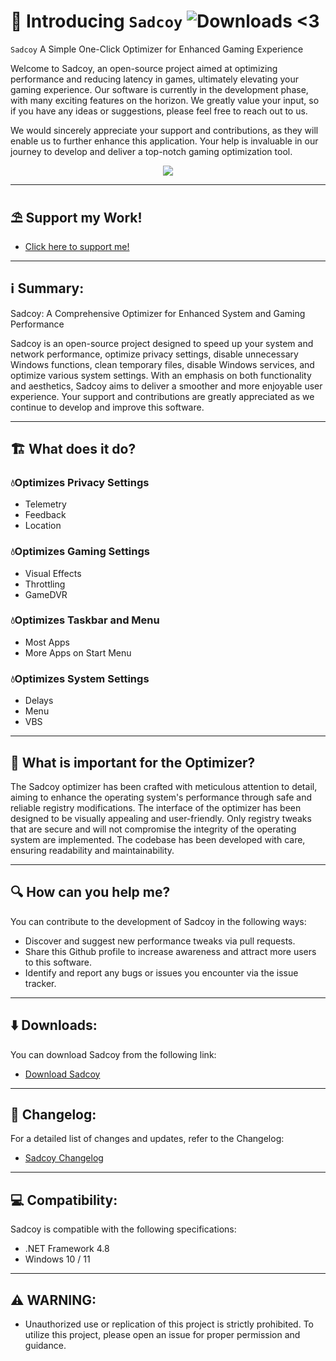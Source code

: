 # 👋 Introducing `Sadcoy` ![Downloads](https://img.shields.io/github/downloads/jisll/Sadcoy/total.svg?style=for-the-badge&logo=appveyor) <3

`Sadcoy` A Simple One-Click Optimizer for Enhanced Gaming Experience

Welcome to Sadcoy, an open-source project aimed at optimizing performance and reducing latency in games, ultimately elevating your gaming experience. Our software is currently in the development phase, with many exciting features on the horizon. We greatly value your input, so if you have any ideas or suggestions, please feel free to reach out to us.

We would sincerely appreciate your support and contributions, as they will enable us to further enhance this application. Your help is invaluable in our journey to develop and deliver a top-notch gaming optimization tool.
<p align="center">
		<img src="https://cdn.discordapp.com/attachments/927291995947413515/1049836598600147064/sadcoyoptimizer.png">
	</a>
</p> 

<hr>

## ⛱️ Support my Work!
* [Click here to support me!](https://link-center.net/161230/support-me)

<hr>

## ℹ️ Summary:

Sadcoy: A Comprehensive Optimizer for Enhanced System and Gaming Performance

Sadcoy is an open-source project designed to speed up your system and network performance, optimize privacy settings, disable unnecessary Windows functions, clean temporary files, disable Windows services, and optimize various system settings. With an emphasis on both functionality and aesthetics, Sadcoy aims to deliver a smoother and more enjoyable user experience. Your support and contributions are greatly appreciated as we continue to develop and improve this software.

---

## 🏗️ What does it do?

### 💧Optimizes Privacy Settings
- Telemetry
- Feedback
- Location

### 💧Optimizes Gaming Settings
- Visual Effects
- Throttling
- GameDVR

### 💧Optimizes Taskbar and Menu
- Most Apps
- More Apps on Start Menu

### 💧Optimizes System Settings
- Delays
- Menu
- VBS

---

## 🧠 What is important for the Optimizer?

The Sadcoy optimizer has been crafted with meticulous attention to detail, aiming to enhance the operating system's performance through safe and reliable registry modifications. The interface of the optimizer has been designed to be visually appealing and user-friendly. Only registry tweaks that are secure and will not compromise the integrity of the operating system are implemented. The codebase has been developed with care, ensuring readability and maintainability.

---

## 🔍 How can you help me?

You can contribute to the development of Sadcoy in the following ways:

- Discover and suggest new performance tweaks via pull requests.
- Share this Github profile to increase awareness and attract more users to this software.
- Identify and report any bugs or issues you encounter via the issue tracker.

---

## ⬇️ Downloads:

You can download Sadcoy from the following link:

- [Download Sadcoy](https://github.com/Jisll/sadcoy/releases)

---

## 📰 Changelog:

For a detailed list of changes and updates, refer to the Changelog:

- [Sadcoy Changelog](https://github.com/Jisll/Sadcoy/blob/main/CHANGELOG.md)

---

## 💻 Compatibility:

Sadcoy is compatible with the following specifications:

* .NET Framework 4.8
* Windows 10 / 11

---

## ⚠️ WARNING:

* Unauthorized use or replication of this project is strictly prohibited. To utilize this project, please open an issue for proper permission and guidance.

